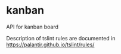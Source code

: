 # kanban
API for kanban board

Description of tslint rules are documented in https://palantir.github.io/tslint/rules/
